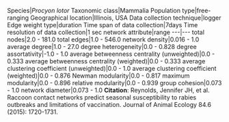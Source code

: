 Species|*Procyon lotor*
Taxonomic class|Mammalia
Population type|free-ranging
Geographical location|Illinois, USA
Data collection technique|logger
Edge weight type|duration
Time span of data collection|7days
Time resolution of data collection|1 sec
network attribute|range
---|---
total nodes|2.0 - 181.0
total edges|1.0 - 546.0
network density|0.016 - 1.0
average degree|1.0 - 27.0
degree heterogeneity|0.0 - 0.828
degree assortativity|-1.0 - 1.0
average betweenness centrality (unweighted)|0.0 - 0.333
average betweenness centrality (weighted)|0.0 - 0.333
average clustering coefficient (unweighted)|0.0 - 1.0
average clustering coefficient (weighted)|0.0 - 0.876
Newman modularity|0.0 - 0.817
maximum modularity|0.0 - 0.896
relative modularity|0.0 - 0.939
group cohesion|0.073 - 1.0
network diameter|0.073 - 1.0
**Citation**: Reynolds, Jennifer JH, et al. 
Raccoon contact networks predict seasonal susceptibility to rabies outbreaks and limitations of vaccination.
 Journal of Animal Ecology 84.6 (2015): 1720-1731.